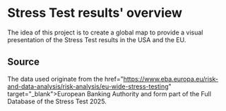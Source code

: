 # Stress Test results' overview
The idea of this project is to create a global map to provide a visual presentation of the Stress Test results in the USA and the EU.

## Source
The data used originate from the <a> href="https://www.eba.europa.eu/risk-and-data-analysis/risk-analysis/eu-wide-stress-testing" target="_blank">European Banking Authority</a> and form part of the Full Database of the Stress Test 2025. 
